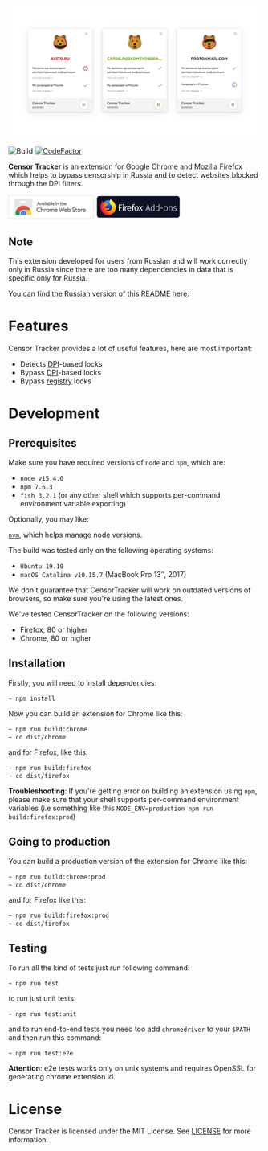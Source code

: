 [![Logo](/.github/censortracker-popups.svg)](https://github.com/roskomsvoboda/censortracker)

![Build](https://github.com/roskomsvoboda/censortracker/workflows/Build/badge.svg?branch=master)
[![CodeFactor](https://www.codefactor.io/repository/github/roskomsvoboda/censortracker/badge)](https://www.codefactor.io/repository/github/roskomsvoboda/censortracker)

**Censor Tracker** is an extension for [Google Chrome] and [Mozilla Firefox] which helps to bypass censorship in
Russia and to detect websites blocked through the DPI filters.

[<img src="/.github/chrome-web-store.png" title="Chrome Web Store" width="170" height="48" />](https://chrome.google.com/webstore/detail/censor-tracker/gaidoampbkcknofoejhnhbhbhhifgdop)
[<img src="/.github/firefox-add-ons.png" title="Firefox Add-ons" width="170" height="48" />](https://addons.mozilla.org/ru/firefox/addon/censor-tracker/)


Note
----
This extension developed for users from Russian and will work correctly only in Russia since there are
too many dependencies in data that is specific only for Russia.

You can find the Russian version of this README [here](/README_RU.md).

Features
========

Censor Tracker provides a lot of useful features, here are most
important:

-   Detects [DPI]-based locks
-   Bypass [DPI]-based locks
-   Bypass [registry](https://eais.rkn.gov.ru/) locks


Development
===========

Prerequisites
-------------

Make sure you have required versions of `node` and `npm`, which are:

- `node v15.4.0`
- `npm 7.6.3`
- `fish 3.2.1` (or any other shell which supports per-command environment variable exporting)

Optionally, you may like:

[`nvm`](https://github.com/nvm-sh/nvm), which helps manage node versions.

The build was tested only on the following operating systems:

- `Ubuntu 19.10`
- `macOS Catalina v10.15.7` (MacBook Pro 13″, 2017)

We don't guarantee that CensorTracker will work on outdated versions of browsers,
so make sure you're using the latest ones.

We've tested CensorTracker on the following versions:

- Firefox, 80 or higher
- Chrome, 80 or higher

Installation
------------

Firstly, you will need to install dependencies:

    ~ npm install


Now you can build an extension for Chrome like this:

    ~ npm run build:chrome
    ~ cd dist/chrome

and for Firefox, like this:

    ~ npm run build:firefox
    ~ cd dist/firefox


**Troubleshooting**: If you're getting error on building an extension using `npm`, please make sure that your
shell supports per-command environment variables (i.e something like this `NODE_ENV=production npm run build:firefox:prod`)



Going to production
-------------------

You can build a production version of the extension for Chrome like this:

    ~ npm run build:chrome:prod
    ~ cd dist/chrome

and for Firefox like this:

    ~ npm run build:firefox:prod
    ~ cd dist/firefox


Testing
-------


To run all the kind of tests just run following command:

    ~ npm run test

to run just unit tests:

    ~ npm run test:unit

and to run end-to-end tests you need too add `chromedriver` to your `$PATH` and then run this command:

    ~ npm run test:e2e

**Attention**: e2e tests works only on unix systems and requires OpenSSL for generating chrome extension id.


License
=======

Censor Tracker is licensed under the MIT License. See [LICENSE] for more
information.

  [DPI]: https://en.wikipedia.org/wiki/Deep_packet_inspection
  [LICENSE]: https://github.com/roskomsvoboda/censortracker/blob/master/LICENSE
  [Google Chrome]: https://www.google.com/chrome/
  [Mozilla Firefox]: https://www.mozilla.org/en-US/firefox/new/
